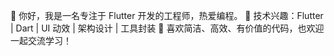 👋 你好，我是一名专注于 Flutter 开发的工程师，热爱编程。
📌 技术兴趣：Flutter | Dart | UI 动效 | 架构设计 | 工具封装
🚀 喜欢简洁、高效、有价值的代码，也欢迎一起交流学习！
